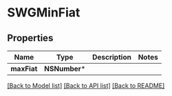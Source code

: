 # SWGMinFiat

## Properties
Name | Type | Description | Notes
------------ | ------------- | ------------- | -------------
**maxFiat** | **NSNumber*** |  | 

[[Back to Model list]](../README.md#documentation-for-models) [[Back to API list]](../README.md#documentation-for-api-endpoints) [[Back to README]](../README.md)


